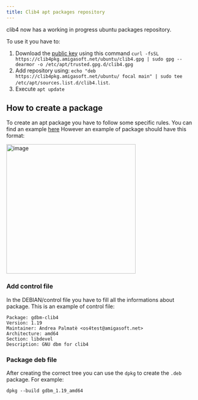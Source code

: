 ```yaml
---
title: Clib4 apt packages repository
---
```



clib4 now has a working in progress ubuntu packages repository.

To use it you have to:

1. Download the [public key](https://clib4pkg.amigasoft.net/ubuntu/clib4.gpg) using this command `curl -fsSL https://clib4pkg.amigasoft.net/ubuntu/clib4.gpg | sudo gpg --dearmor -o /etc/apt/trusted.gpg.d/clib4.gpg`
2. Add repository using: `echo "deb https://clib4pkg.amigasoft.net/ubuntu/ focal main" | sudo tee /etc/apt/sources.list.d/clib4.list`.
3. Execute `apt update`

## How to create a package

To create an apt package you have to follow some specific rules. You can find an example [here](https://ivanitlearning.wordpress.com/2019/10/27/writing-your-own-deb-package/)
However an example of package should have this format:

<img width="338" alt="image" src="https://github.com/amigalabs/clib4/assets/484672/5ab8c555-c381-4122-98c9-369696d0b624">

### Add control file

In the DEBIAN/control file you have to fill all the informations about package. This is an example of control file:

```
Package: gdbm-clib4
Version: 1.19
Maintainer: Andrea Palmatè <os4test@amigasoft.net>
Architecture: amd64
Section: libdevel
Description: GNU dbm for clib4
```

### Package deb file

After creating the correct tree you can use the `dpkg` to create the `.deb` package. For example:

`dpkg --build gdbm_1.19_amd64`
